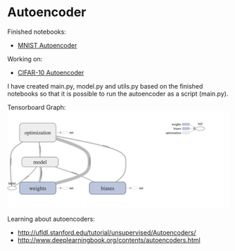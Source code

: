 # Autoencoder
Finished notebooks:
* [MNIST Autoencoder](https://github.com/chen10an/ml_algos_python/blob/master/autoencoder/MNIST%20Autoencoder.ipynb)

Working on:
* [CIFAR-10 Autoencoder](https://github.com/chen10an/ml_algos_python/blob/master/autoencoder/CIFAR-10%20Autoencoder.ipynb)

I have created main.py, model.py and utils.py based on the finished notebooks so
that it is possible to run the autoencoder as a script (main.py).

Tensorboard Graph:  
![tensorboard graph](graph-run=.png "Tensorboard Graph")

Learning about autoencoders:
* http://ufldl.stanford.edu/tutorial/unsupervised/Autoencoders/
* http://www.deeplearningbook.org/contents/autoencoders.html
